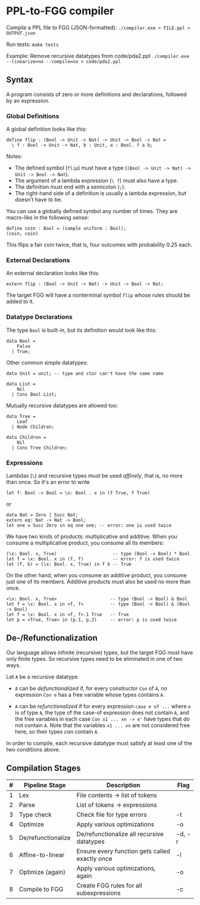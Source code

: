 # PPL-to-FGG compiler

Compile a PPL file to FGG (JSON-formatted):
`./compiler.exe < FILE.ppl > OUTPUT.json`

Run tests:
`make tests`

Example: Remove recursive datatypes from code/pda2.ppl
`./compiler.exe --linearize=no --compile=no < code/pda2.ppl`

## Syntax

A program consists of zero or more definitions and declarations, followed by an expression.

### Global Definitions

A global definition looks like this:

    define flip : (Bool -> Unit -> Nat) -> Unit -> Bool -> Nat =
      \ f : Bool -> Unit -> Nat, b : Unit, a : Bool. f a b;
    

Notes:
- The defined symbol (`flip`) must have a type (`(Bool -> Unit -> Nat) -> Unit -> Bool -> Nat`).
- The argument of a lambda expression (`\ f`) must also have a type.
- The definition must end with a semicolon (`;`).
- The right-hand side of a definition is usually a lambda expression, but doesn't have to be.

You can use a globally defined symbol any number of times. They are macro-like in the following sense:

    define coin : Bool = (sample uniform : Bool);
    (coin, coin)

This flips a fair coin twice, that is, four outcomes with probability 0.25 each.

### External Declarations

An external declaration looks like this:

    extern flip : (Bool -> Unit -> Nat) -> Unit -> Bool -> Nat;

The target FGG will have a nonterminal symbol `flip` whose rules should be added to it.

### Datatype Declarations

The type `Bool` is built-in, but its definition would look like this:
```
data Bool =
    False
  | True;
```

Other common simple datatypes:
```
data Unit = unit; -- type and ctor can't have the same name

data List =
    Nil
  | Cons Bool List;
```

Mutually recursive datatypes are allowed too:
```
data Tree =
    Leaf
  | Node Children;

data Children =
    Nil
  | Cons Tree Children;
```

### Expressions

Lambdas (`\`) and recursive types must be used _affinely_, that is, no
more than once. So it's an error to write

```
let f: Bool -> Bool = \x: Bool . x in (f True, f True)
```

or

```
data Nat = Zero | Succ Nat;
extern eq: Nat -> Nat -> Bool;
let one = Succ Zero in eq one one; -- error: one is used twice
```

We have two kinds of products: multiplicative and additive. When you
consume a multiplicative product, you consume all its members:

```
(\x: Bool. x, True)                     -- type (Bool -> Bool) * Bool
let f = \x: Bool. x in (f, f)           -- error: f is used twice
let (f, b) = (\x: Bool. x, True) in f b -- True
```

On the other hand, when you consume an additive product, you consume
just one of its members. Additive products must also be used no more
than once.

```
<\x: Bool. x, True>                    -- type (Bool -> Bool) & Bool
let f = \x: Bool. x in <f, f>          -- type (Bool -> Bool) & (Bool -> Bool)
let f = \x: Bool. x in <f, f>.1 True   -- True
let p = <True, True> in (p.1, p.2)     -- error: p is used twice
```

## De-/Refunctionalization

Our language allows infinite (recursive) types, but the target FGG
must have only finite types. So recursive types need to be eliminated
in one of two ways.

Let `A` be a recursive datatype.

- `A` can be _defunctionalized_ if, for every constructor `Con` of
  `A`, no expression `Con e` has a free variable whose types
  contains `A`.

- `A` can be _refunctionalized_ if for every expression `case e of
  ...` where `e` is of type `A`, the type of the case-of expression
  does not contain `A`, and the free variables in each case `Con x1
  ... xn -> e'` have types that do not contain `A`. Note that the
  variables `x1 ... xn` are not considered free here, so their types
  _can_ contain `A`.

In order to compile, each recursive datatype must satisfy at least one
of the two conditions above.

## Compilation Stages

\# | Pipeline Stage            | Description                                     | Flag
--:| ------------------------- | ----------------------------------------------- | -----
 1 | Lex                       | File contents -> list of tokens                 |
 2 | Parse                     | List of tokens -> expressions                   |
 3 | Type check                | Check file for type errors                      | -t
 4 | Optimize                  | Apply various optimizations                     | -o
 5 | De/refunctionalize        | De/refunctionalize all recursive datatypes      | -d, -r
 6 | Affine-to-linear          | Ensure every function gets called exactly once  | -l
 7 | Optimize (again)          | Apply various optimizations, again              | -o
 8 | Compile to FGG            | Create FGG rules for all subexpressions         | -c
